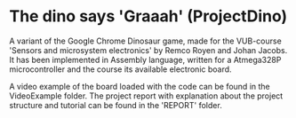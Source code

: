 # The dino says 'Graaah' (ProjectDino)

A variant of the Google Chrome Dinosaur game, made for the VUB-course 'Sensors and microsystem electronics' by Remco Royen and Johan Jacobs. It has been implemented in Assembly language, written for a Atmega328P microcontroller and the course its available electronic board. 

A video example of the board loaded with the code can be found in the VideoExample folder. The project report with explanation about the project structure and tutorial can be found in the 'REPORT' folder. 